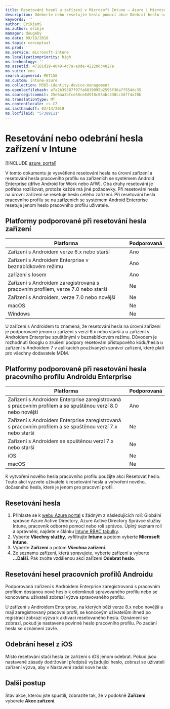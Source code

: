 ```yaml
---
title: Resetování hesel u zařízení v Microsoft Intune – Azure | Microsoft Docs
description: Odeberte nebo resetujte heslo pomocí akce Odebrat heslo na zařízeních v Intune, která spravujete nebo monitorujete.
keywords: ''
author: ErikjeMS
ms.author: erikje
manager: dougeby
ms.date: 09/18/2018
ms.topic: conceptual
ms.prod: ''
ms.service: microsoft-intune
ms.localizationpriority: high
ms.technology: ''
ms.assetid: 47181d19-4049-4c7a-a8de-422206c4027e
ms.suite: ems
search.appverid: MET150
ms.custom: intune-azure
ms.collection: M365-identity-device-management
ms.openlocfilehash: a7a2b39307f97fa6839095b2595f36a7f554dc35
ms.sourcegitcommit: 25e6aa3bfce58ce8d9f8c054bc338cc3dff4a78b
ms.translationtype: MT
ms.contentlocale: cs-CZ
ms.lasthandoff: 03/14/2019
ms.locfileid: "57389111"
---
```

# <a name="reset-or-remove-a-device-passcode-in-intune"></a>Resetování nebo odebrání hesla zařízení v Intune

[!INCLUDE [azure_portal](./includes/azure_portal.md)]

V tomto dokumentu je vysvětlené resetování hesla na úrovni zařízení a resetování hesla pracovního profilu na zařízeních se systémem Android Enterprise (dříve Android for Work nebo AfW). Oba druhy resetování je potřeba rozlišovat, protože každé má jiné požadavky. Při resetování hesla na úrovni zařízení se resetuje heslo celého zařízení. Při resetování hesla pracovního profilu se na zařízeních se systémem Android Enterprise resetuje jenom heslo pracovního profilu uživatele.

## <a name="supported-platforms-for-device-level-passcode-reset"></a>Platformy podporované při resetování hesla zařízení

| Platforma | Podporovaná |
| ---- | ---- |
| Zařízení s Androidem verze 6.x nebo starší | Ano |
| Zařízení s Androidem Enterprise v beznabídkovém režimu | Ano |
| zařízení s Iosem | Ano |
| Zařízení s Androidem zaregistrovaná s pracovním profilem, verze 7.0 nebo starší | Ne |
| Zařízení s Androidem, verze 7.0 nebo novější | Ne |
| macOS | Ne |
| Windows | Ne |

U zařízení s Androidem to znamená, že resetování hesla na úrovni zařízení je podporované jenom u zařízení s verzí 6.x nebo starší a u zařízení s Androidem Enterprise spuštěnými v beznabídkovém režimu. Důvodem je rozhodnutí Googlu o zrušení podpory resetování přístupového kódu/hesla u zařízení s Androidem 7 v aplikacích používaných správci zařízení, které platí pro všechny dodavatele MDM.

## <a name="supported-platforms-for-android-enterprise-work-profile-passcode-reset"></a>Platformy podporované při resetování hesla pracovního profilu Androidu Enterprise

| Platforma | Podporovaná |
| ---- | ---- |
| Zařízení s Androidem Enterprise zaregistrovaná s pracovním profilem a se spuštěnou verzí 8.0 nebo novější | Ano |
| Zařízení s Androidem Enterprise zaregistrovaná s pracovním profilem a se spuštěnou verzí 7.x nebo starší | Ne |
| Zařízení s Androidem se spuštěnou verzí 7.x nebo starší | Ne |
| iOS | Ne |
| macOS | Ne |

K vytvoření nového hesla pracovního profilu použijte akci Resetovat heslo. Touto akcí vyzvete uživatele k resetování hesla a vytvoření nového, dočasného hesla, které je jenom pro pracovní profil. 

## <a name="reset-a-passcode"></a>Resetování hesla


1. Přihlaste se k [webu Azure portal](https://portal.azure.com) s žádným z následujících rolí: Globální správce Azure Active Directory, Azure Active Directory Správce služby Intune, pracovník odborné pomoci nebo roli správce. Úplný seznam rolí a oprávnění, najdete v článku [Intune RBAC tabulky](https://gallery.technet.microsoft.com/Intune-RBAC-table-2e3c9a1a).
2. Vyberte **Všechny služby**, vyfiltrujte **Intune** a potom vyberte **Microsoft Intune**.
3. Vyberte **Zařízení** a potom **Všechna zařízení**.
4. Ze seznamu zařízení, která spravujete, vyberte zařízení a vyberte **...Další**. Pak zvolte vzdálenou akci zařízení **Odebrat heslo**.

## <a name="reset-android-work-profile-passcodes"></a>Resetování hesel pracovních profilů Androidu

Podporovaná zařízení s Androidem Enterprise zaregistrovaná s pracovním profilem dostanou nové heslo k odemknutí spravovaného profilu nebo se koncovému uživateli zobrazí výzva spravovaného profilu.

U zařízení s Androidem Enterprise, na kterých běží verze 8.x nebo novější a mají zaregistrovaný pracovní profil, se koncovým uživatelům ihned po registraci zobrazí výzva k aktivaci resetovaného hesla. Oznámení se zobrazí, pokud je nastavené povinné heslo pracovního profilu. Po zadání hesla se oznámení zavře.


## <a name="remove-ios-passcodes"></a>Odebrání hesel z iOS

Místo resetování stačí hesla ze zařízení s iOS jenom odebrat. Pokud jsou nastavené zásady dodržování předpisů vyžadující heslo, zobrazí se uživateli zařízení výzva, aby v Nastavení zadal nové heslo.

## <a name="next-steps"></a>Další postup

Stav akce, kterou jste spustili, zobrazíte tak, že v podokně **Zařízení** vyberete **Akce zařízení**.
